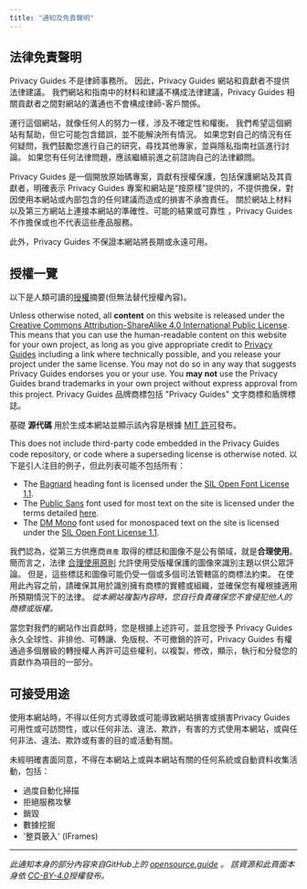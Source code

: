 ```yaml
---
title: "通知及免責聲明"
---
```


## 法律免責聲明

Privacy Guides 不是律師事務所。 因此，Privacy Guides 網站和貢獻者不提供法律建議。 我們網站和指南中的材料和建議不構成法律建議，Privacy Guides 相關貢獻者之間對網站的溝通也不會構成律師-客戶關係。

運行這個網站，就像任何人的努力一樣，涉及不確定性和權衡。 我們希望這個網站有幫助，但它可能包含錯誤，並不能解決所有情況。 如果您對自己的情況有任何疑問，我們鼓勵您進行自己的研究，尋找其他專家，並與隱私指南社區進行討論。 如果您有任何法律問題，應該繼續前進之前諮詢自己的法律顧問。

Privacy Guides 是一個開放原始碼專案，貢獻有授權保護，包括保護網站及其貢獻者，明確表示 Privacy Guides 專案和網站是“按原樣”提供的，不提供擔保，對因使用本網站或內部包含的任何建議而造成的損害不承擔責任。 關於網站上材料以及第三方網站上連接本網站的準確性、可能的結果或可靠性 ，Privacy Guides 不作擔保或也不代表這些產品服務。

此外，Privacy Guides  不保證本網站將長期或永遠可用。

## 授權一覽

<div class="admonition danger" markdown>

以下是人類可讀的[授權](/license)摘要(但無法替代授權內容)。

</div>

Unless otherwise noted, all **content** on this website is released under the [Creative Commons Attribution-ShareAlike 4.0 International Public License](https://github.com/privacyguides/privacyguides.org/tree/main/LICENSE). This means that you can use the human-readable content on this website for your own project, as long as you give appropriate credit to [Privacy Guides](https://www.privacyguides.org) including a link where technically possible, and you release your project under the same license. You may not do so in any way that suggests Privacy Guides endorses you or your use. You **may not** use the Privacy Guides brand trademarks in your own project without express approval from this project. Privacy Guides  品牌商標包括 "Privacy Guides" 文字商標和盾牌標誌。

基礎 **源代碼** 用於生成本網站並顯示該內容是根據 [MIT 許可](https://github.com/privacyguides/privacyguides.org/tree/main/LICENSE-CODE)發布。

This does not include third-party code embedded in the Privacy Guides code repository, or code where a superseding license is otherwise noted. 以下是引人注目的例子，但此列表可能不包括所有：

* The [Bagnard](https://github.com/privacyguides/brand/tree/67166ed8b641d8ac1837d0b75329e02ed4056704/fonts/Bagnard) heading font is licensed under the [SIL Open Font License 1.1](https://github.com/privacyguides/brand/blob/67166ed8b641d8ac1837d0b75329e02ed4056704/fonts/Bagnard/LICENSE.txt).
* The [Public Sans](https://github.com/privacyguides/brand/tree/67166ed8b641d8ac1837d0b75329e02ed4056704/fonts/Public%20Sans) font used for most text on the site is licensed under the terms detailed [here](https://github.com/privacyguides/brand/blob/67166ed8b641d8ac1837d0b75329e02ed4056704/fonts/Public%20Sans/LICENSE.txt).
* The [DM Mono](https://github.com/privacyguides/brand/tree/67166ed8b641d8ac1837d0b75329e02ed4056704/fonts/DM%20Mono) font used for monospaced text on the site is licensed under the [SIL Open Font License 1.1](https://github.com/privacyguides/brand/blob/67166ed8b641d8ac1837d0b75329e02ed4056704/fonts/DM%20Mono/LICENSE.txt).

我們認為，從第三方供應商`資產` 取得的標誌和圖像不是公有領域，就是**合理使用**。 簡而言之，法律 [合理使用原則](https://copyright.gov/fair-use/more-info.html) 允許使用受版權保護的圖像來識別主題以供公眾評論。 但是，這些標誌和圖像可能仍受一個或多個司法管轄區的商標法約束。 在使用此內容之前，請確保其用於識別擁有商標的實體或組織，並確保您有權根據適用所預期情況下的法律。 *從本網站複製內容時，您自行負責確保您不會侵犯他人的商標或版權。*

當您對我們的網站作出貢獻時，您是根據上述許可，並且您授予 Privacy Guides 永久全球性、非排他、可轉讓、免版稅、不可撤銷的許可，Privacy Guides  有權通過多個層級的轉授權人再許可這些權利，以複製，修改，顯示，執行和分發您的貢獻作為項目的一部分。

## 可接受用途

使用本網站時，不得以任何方式導致或可能導致網站損害或損害Privacy Guides 可用性或可訪問性，或以任何非法、違法、欺詐，有害的方式使用本網站，或與任何非法、違法、欺詐或有害的目的或活動有關。

未經明確書面同意，不得在本網站上或與本網站有關的任何系統或自動資料收集活動，包括：

* 過度自動化掃描
* 拒絕服務攻擊
* 銷毀
* 數據挖掘
* '整頁篏入' (IFrames)

---

*此通知本身的部分內容來自GitHub上的 [opensource.guide](https://github.com/github/opensource.guide/blob/master/notices.md) 。 該資源和此頁面本身依 [CC-BY-4.0](https://creativecommons.org/licenses/by-sa/4.0)授權發布。*
